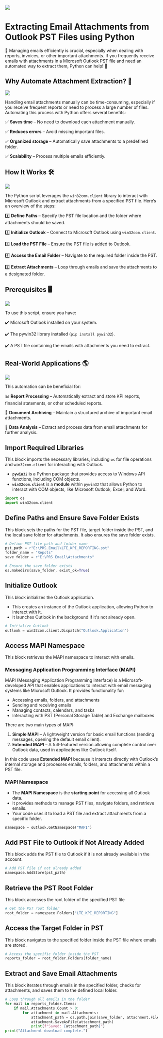 ![](https://github.com/Umersaeed81/Python_For_RF_Optimization_And_Planning_Engineer/blob/main/pst_attachmets_working/PIC_00.png?raw=true)

# Extracting Email Attachments from Outlook PST Files using Python

📧 Managing emails efficiently is crucial, especially when dealing with reports, invoices, or other important attachments. If you frequently receive emails with attachments in a Microsoft Outlook PST file and need an automated way to extract them, Python can help! 🚀

## Why Automate Attachment Extraction? 🤔

![](https://github.com/Umersaeed81/Python_For_RF_Optimization_And_Planning_Engineer/blob/main/pst_attachmets_working/PIC_04.png?raw=true)

Handling email attachments manually can be time-consuming, especially if you receive frequent reports or need to process a large number of files. Automating this process with Python offers several benefits:

✅ **Saves time** – No need to download each attachment manually. 

✅ **Reduces errors** – Avoid missing important files. 

✅ **Organized storage** – Automatically save attachments to a predefined folder. 

✅ **Scalability** – Process multiple emails efficiently.

## How It Works 🛠️

![](https://github.com/Umersaeed81/Python_For_RF_Optimization_And_Planning_Engineer/blob/main/pst_attachmets_working/PIC_02.png?raw=true)

The Python script leverages the `win32com.client` library to interact with Microsoft Outlook and extract attachments from a specified PST file. Here’s an overview of the steps:

1️⃣ **Define Paths** – Specify the PST file location and the folder where attachments should be saved. 

2️⃣ **Initialize Outlook** – Connect to Microsoft Outlook using `win32com.client`. 

3️⃣ **Load the PST File** – Ensure the PST file is added to Outlook. 

4️⃣ **Access the Email Folder** – Navigate to the required folder inside the PST. 

5️⃣ **Extract Attachments** – Loop through emails and save the attachments to a designated folder.

## Prerequisites 🖥️

![](https://github.com/Umersaeed81/Python_For_RF_Optimization_And_Planning_Engineer/blob/main/pst_attachmets_working/PIC_03.png?raw=true)

To use this script, ensure you have: 

✔️ Microsoft Outlook installed on your system. 

✔️ The pywin32 library installed (`pip install pywin32`). 

✔️ A PST file containing the emails with attachments you need to extract.

## Real-World Applications 🌎

![](https://github.com/Umersaeed81/Python_For_RF_Optimization_And_Planning_Engineer/blob/main/pst_attachmets_working/PIC_05.png)

This automation can be beneficial for: 

📊 **Report Processing** – Automatically extract and store KPI reports, financial statements, or other scheduled reports. 

📂 **Document Archiving** – Maintain a structured archive of important email attachments. 

📌 **Data Analysis** – Extract and process data from email attachments for further analysis.

##  Import Required Libraries

This block imports the necessary libraries, including `os` for file operations and `win32com.client` for interacting with Outlook.
- **`pywin32`** is a Python package that provides access to Windows API functions, including COM objects.
- **`win32com.client`** is a **module** within `pywin32` that allows Python to interact with COM objects, like Microsoft Outlook, Excel, and Word.


```python
import os
import win32com.client
```

## Define Paths and Ensure Save Folder Exists

This block sets the paths for the PST file, target folder inside the PST, and the local save folder for attachments. It also ensures the save folder exists.


```python
# Define PST file path and folder name
pst_path = r"E:\PRS_Email\LTE_KPI_REPORTING.pst"
folder_name = "Repots"
save_folder = r"E:\PRS_Email\Attachments"  

# Ensure the save folder exists
os.makedirs(save_folder, exist_ok=True)
```

## Initialize Outlook 

This block initializes the Outlook application.

- This creates an instance of the Outlook application, allowing Python to interact with it.
- It launches Outlook in the background if it's not already open.


```python
# Initialize Outlook
outlook = win32com.client.Dispatch("Outlook.Application")
```

## Access MAPI Namespace

This block retrieves the MAPI namespace to interact with emails.

### Messaging Application Programming Interface (MAPI)

MAPI (Messaging Application Programming Interface) is a Microsoft-developed API that enables applications to interact with email messaging systems like Microsoft Outlook. It provides functionality for:

- Accessing emails, folders, and attachments
- Sending and receiving emails
- Managing contacts, calendars, and tasks
- Interacting with PST (Personal Storage Table) and Exchange mailboxes

There are two main types of MAPI:

1. **Simple MAPI** – A lightweight version for basic email functions (sending messages, opening the default email client).
2. **Extended MAPI** – A full-featured version allowing complete control over Outlook data, used in applications like Outlook itself.

In this code uses **Extended MAPI** because it interacts directly with Outlook’s internal storage and processes emails, folders, and attachments within a PST file.

### MAPI Namespace

- The **MAPI Namespace** is the **starting point** for accessing all Outlook data.
- It provides methods to manage PST files, navigate folders, and retrieve emails.
- Your code uses it to load a PST file and extract attachments from a specific folder.


```python
namespace = outlook.GetNamespace("MAPI")
```

## Add PST File to Outlook if Not Already Added

This block adds the PST file to Outlook if it is not already available in the account.


```python
# Add PST file if not already added
namespace.AddStore(pst_path)
```

## Retrieve the PST Root Folder

This block accesses the root folder of the specified PST file


```python
# Get the PST root folder
root_folder = namespace.Folders["LTE_KPI_REPORTING"]
```

## Access the Target Folder in PST

This block navigates to the specified folder inside the PST file where emails are stored.


```python
# Access the specific folder inside the PST
reports_folder = root_folder.Folders(folder_name)
```

## Extract and Save Email Attachments

This block iterates through emails in the specified folder, checks for attachments, and saves them to the defined local folder.


```python
# Loop through all emails in the folder
for mail in reports_folder.Items:
    if mail.Attachments.Count > 0:
        for attachment in mail.Attachments:
            attachment_path = os.path.join(save_folder, attachment.FileName)
            attachment.SaveAsFile(attachment_path)
            print(f"Saved: {attachment_path}")
print("Attachment download complete.")
```

